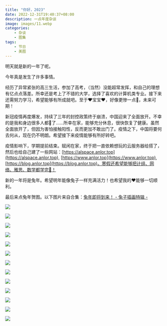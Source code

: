 ```yaml
---
title: "你好，2023"
date: 2022-12-31T19:40:37+08:00
description: 一点年度杂谈
image: images/11.webp
categories:
    - 杂谈
    - 图集
tags:
    - 节日
    - 美图
---
```

明天就是新的一年了呢。

今年真是发生了许多事情。

经历了异常紧张的高三生活，参加了高考，（当然）没能超常发挥，和自己的理想有亿点点落差。所幸还是考上了不错的大学，选择了喜欢的计算机类专业。接下来还需努力学习，希望能够有所成就吧。至于❤️️宝宝❤️️，好像更惨一点🤣，未来可期！

新冠疫情再度爆发，持续了三年的封控政策终于崩溃，中国迎来了全面放开。不幸的是我和身边很多人都🐏了……所幸在家，能够充分休息，很快恢复了健康。虽然全面放开了，但因为害怕接触阳性，反而更加不敢出门了。疫情之下，中国将要何去何从，现在仍不明朗。希望接下来疫情能够有所好转吧。

疫情影响下，学期提前结束。赋闲在家，终于把一直依赖想玩的云服务器给搭了，然后也给自己建了一些网站：[https://alspace.anlor.top](https://alspace.anlor.top), [https://www.anlor.top](https://www.anlor.top), [https://blog.anlor.top](https://blog.anlor.top)。寒假还希望能够把计组、网络、雅思、数学都学完🙂！

新的一年将是兔年。希望明年能像兔子一样充满活力！也希望我的❤️能够一切顺利。

最后来点兔年贺图。以下图片来自合集：[兔年即将到来！ - 兔子插画特辑 -](https://www.pixivision.net/zh/a/8193)

![](images/1.webp)

![](images/2.webp)

![](images/3.webp)

![](images/4.webp)

![](images/5.webp)

![](images/6.webp)

![](images/7.webp)

![](images/8.webp)

![](images/9.webp)

![](images/10.webp)

![](images/12.webp)

![](images/13.webp)

![](images/14.webp)